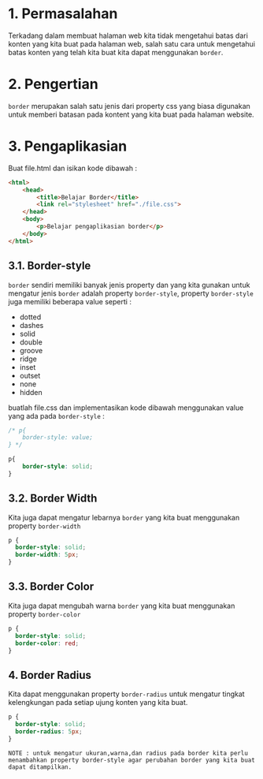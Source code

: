 # 1. Permasalahan

Terkadang dalam membuat halaman web kita tidak mengetahui batas dari konten yang kita buat pada halaman web, salah satu cara untuk mengetahui batas konten yang telah kita buat kita dapat menggunakan `border`. 

# 2. Pengertian
 `border` merupakan salah satu jenis dari property css yang biasa digunakan untuk memberi batasan pada kontent yang kita buat pada halaman website.

# 3. Pengaplikasian
Buat file.html dan isikan kode dibawah :
```html
<html>
    <head>
        <title>Belajar Border</title>
        <link rel="stylesheet" href="./file.css">
    </head>
    <body>
        <p>Belajar pengaplikasian border</p>
    </body>
</html>
```
## 3.1. Border-style

`border` sendiri memiliki banyak jenis property dan yang kita gunakan untuk mengatur jenis `border` adalah property `border-style`, property `border-style` juga memiliki beberapa value seperti :

- dotted
- dashes
- solid
- double 
- groove
- ridge
- inset
- outset
- none
- hidden

buatlah file.css dan implementasikan kode dibawah menggunakan value yang ada pada `border-style` :

```css
/* p{
    border-style: value;
} */

p{
    border-style: solid;
}
```

## 3.2. Border Width

Kita juga dapat mengatur lebarnya `border` yang kita buat menggunakan property `border-width`

```css
p {
  border-style: solid;
  border-width: 5px;
}
```

## 3.3. Border Color

Kita juga dapat mengubah warna `border` yang kita buat menggunakan property `border-color`

```css
p {
  border-style: solid;
  border-color: red;
}
```

## 4. Border Radius

Kita dapat menggunakan property `border-radius` untuk mengatur tingkat kelengkungan pada setiap ujung konten yang kita buat.

```css
p {
  border-style: solid;
  border-radius: 5px;
}
```

```
NOTE : untuk mengatur ukuran,warna,dan radius pada border kita perlu menambahkan property border-style agar perubahan border yang kita buat dapat ditampilkan.
```